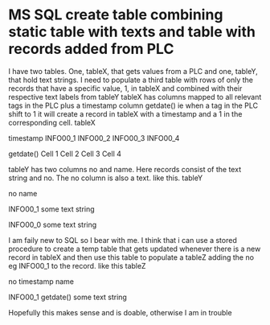 
# MS SQL create table combining static table with texts and table with records added from PLC

I have two tables. One, tableX, that gets values from a PLC and one, tableY, that hold text strings. I need to populate a third table with rows of only the records that have a specific value, 1, in tableX and combined with their respective text labels from tableY
tableX has columns mapped to all relevant tags in the PLC plus a timestamp column getdate() ie when a tag in the PLC shift to 1 it will create a record in tableX with a timestamp and a 1 in the corresponding cell.
tableX




timestamp
INFO00_1
INFO00_2
INFO00_3
INFO00_4




getdate()
Cell 1
Cell 2
Cell 3
Cell 4




tableY has two columns no and name. Here records consist of the text string and no. The no column is also a text. like this.
tableY




no
name




INFO00_1
some text string


INFO00_0
some text string




I am faily new to SQL so I bear with me. I think that i can use a stored procedure to create a temp table that gets updated whenever there is a new record in tableX and then use this table to populate  a tableZ adding the no eg INFO00_1 to the record. like this
tableZ




no
timestamp
name




INFO00_1
getdate()
some text string




Hopefully this makes sense and is doable, otherwise I am in trouble

        